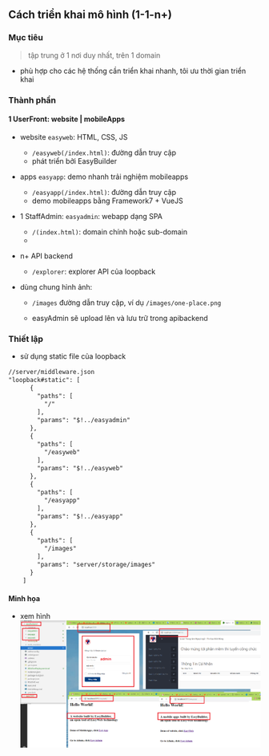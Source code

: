 
##  Cách triển khai mô hình (1-1-n+)

### Mục tiêu
> tập trung ở 1 nơi duy nhất, trên 1 domain

- phù hợp cho các hệ thống cần triển khai nhanh, tôi ưu thời gian triển khai

### Thành phần

#### 1 UserFront: website | mobileApps
- website `easyweb`:   HTML, CSS, JS
  - `/easyweb(/index.html)`: đường dẫn truy cập
  - phát triển bởi EasyBuilder

- apps `easyapp`: demo nhanh trải nghiệm mobileapps
  - `/easyapp(/index.html)`: đường dẫn truy cập
  - demo mobileapps bằng Framework7 + VueJS

- 1 StaffAdmin:  `easyadmin`: webapp dạng SPA
  - `/(index.html)`: domain chính hoặc sub-domain
  -

- n+ API backend
  - `/explorer`: explorer API của loopback

- dùng chung hình ảnh:
  - `/images` đường dẫn truy cập, ví dụ `/images/one-place.png`

  - easyAdmin sẽ upload lên và lưu trữ trong apibackend


### Thiết lập
- sử dụng static file của loopback
```
//server/middleware.json
"loopback#static": [
      {
        "paths": [
          "/"
        ],
        "params": "$!../easyadmin"
      },
      {
        "paths": [
          "/easyweb"
        ],
        "params": "$!../easyweb"
      },
      {
        "paths": [
          "/easyapp"
        ],
        "params": "$!../easyapp"
      },
      {
        "paths": [
          "/images"
        ],
        "params": "server/storage/images"
      }
    ]
```

#### Minh họa
- xem hình ![one-place](/one-place.png)


